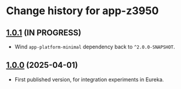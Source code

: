 # Change history for app-z3950

## [1.0.1](https://github.com/folio-org/app-z3950/tree/v1.0.1) (IN PROGRESS)

* Wind `app-platform-minimal` dependency back to `^2.0.0-SNAPSHOT`.

## [1.0.0](https://github.com/folio-org/app-z3950/tree/v1.0.0) (2025-04-01)

* First published version, for integration experiments in Eureka.


